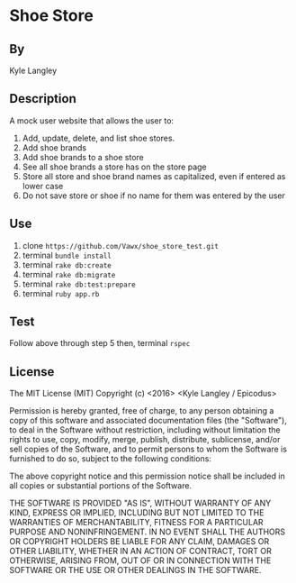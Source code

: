 # Shoe Store

## By
Kyle Langley

## Description
A mock user website that allows the user to:

1. Add, update, delete, and list shoe stores.
2. Add shoe brands
3. Add shoe brands to a shoe store
4. See all shoe brands a store has on the store page
5. Store all store and shoe brand names as capitalized, even if entered as lower case
6. Do not save store or shoe if no name for them was entered by the user

## Use

1. clone `https://github.com/Vawx/shoe_store_test.git`
2. terminal `bundle install`
3. terminal `rake db:create`
4. terminal `rake db:migrate`
5. terminal `rake db:test:prepare`
6. terminal `ruby app.rb`

## Test
Follow above through step 5 then, terminal `rspec`

## License
The MIT License (MIT)
Copyright (c) <2016> <Kyle Langley / Epicodus>

Permission is hereby granted, free of charge, to any person obtaining a copy of this software and associated documentation files (the "Software"), to deal in the Software without restriction, including without limitation the rights to use, copy, modify, merge, publish, distribute, sublicense, and/or sell copies of the Software, and to permit persons to whom the Software is furnished to do so, subject to the following conditions:

The above copyright notice and this permission notice shall be included in all copies or substantial portions of the Software.

THE SOFTWARE IS PROVIDED "AS IS", WITHOUT WARRANTY OF ANY KIND, EXPRESS OR IMPLIED, INCLUDING BUT NOT LIMITED TO THE WARRANTIES OF MERCHANTABILITY, FITNESS FOR A PARTICULAR PURPOSE AND NONINFRINGEMENT. IN NO EVENT SHALL THE AUTHORS OR COPYRIGHT HOLDERS BE LIABLE FOR ANY CLAIM, DAMAGES OR OTHER LIABILITY, WHETHER IN AN ACTION OF CONTRACT, TORT OR OTHERWISE, ARISING FROM, OUT OF OR IN CONNECTION WITH THE SOFTWARE OR THE USE OR OTHER DEALINGS IN THE SOFTWARE.
